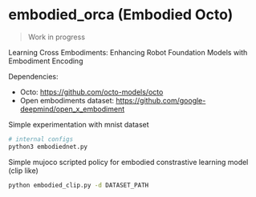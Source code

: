 # embodied_orca (Embodied Octo)

> Work in progress

Learning Cross Embodiments: Enhancing Robot Foundation Models with Embodiment Encoding

Dependencies:
 - Octo: https://github.com/octo-models/octo
 - Open embodiments dataset: https://github.com/google-deepmind/open_x_embodiment


Simple experimentation with mnist dataset
```bash
# internal configs
python3 embodiednet.py
```

Simple mujoco scripted policy for embodied constrastive learning model (clip like)
```bash
python embodied_clip.py -d DATASET_PATH
```
